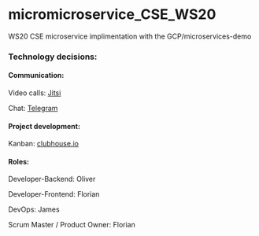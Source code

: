 # micromicroservice_CSE_WS20
WS20 CSE microservice implimentation with the GCP/microservices-demo


### Technology decisions:

#### Communication:
Video calls: [Jitsi](https://www.jitsi.org)

Chat: [Telegram](https://www.telegram.org)


#### Project development:
Kanban: [clubhouse.io](https://www.clubhouse.io)



#### Roles:
Developer-Backend: Oliver

Developer-Frontend: Florian

DevOps: James


Scrum Master / Product Owner: Florian
